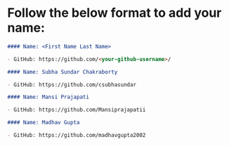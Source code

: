 # Follow the below format to add your name:

<!---copy from line 4 till line 7--->

```markdown
#### Name: <First Name Last Name>

- GitHub: https://github.com/<your-github-username>/
```

```markdown
#### Name: Subha Sundar Chakraborty

- GitHub: https://github.com/csubhasundar
```

```markdown
#### Name: Mansi Prajapati

- GitHub: https://github.com/Mansiprajapatii
```

```markdown
#### Name: Madhav Gupta

- GitHub: https://github.com/madhavgupta2002
```
